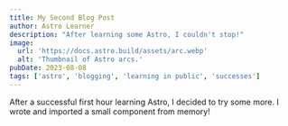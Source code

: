 ```yaml
---
title: My Second Blog Post
author: Astro Learner
description: "After learning some Astro, I couldn't stop!"
image:
  url: 'https://docs.astro.build/assets/arc.webp'
  alt: 'Thumbnail of Astro arcs.'
pubDate: 2023-08-08
tags: ['astro', 'blogging', 'learning in public', 'successes']
---
```


After a successful first hour learning Astro, I decided to try some more. I wrote and imported a small component from memory!
